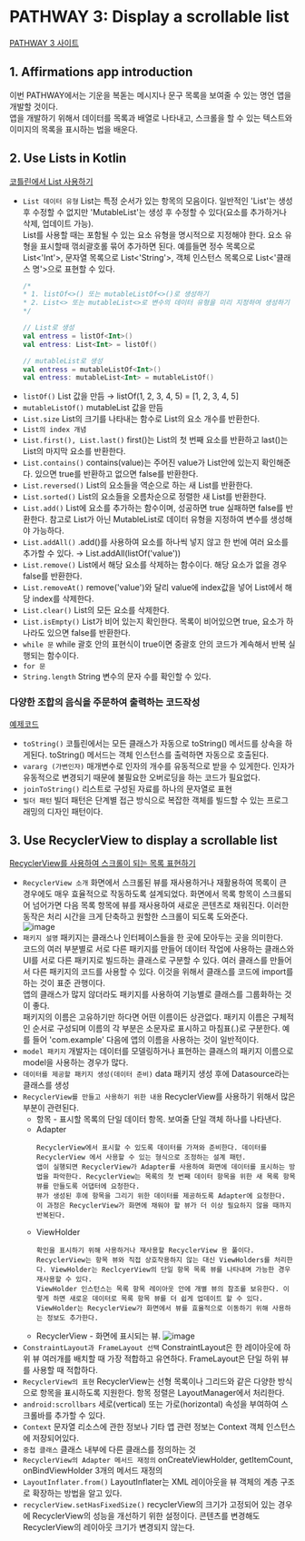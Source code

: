 # PATHWAY 3: Display a scrollable list
[PATHWAY 3 사이트](https://developer.android.com/courses/pathways/android-basics-kotlin-unit-2-pathway-3)

## 1. Affirmations app introduction
이번 PATHWAY에서는 기운을 복돋는 메시지나 문구 목록을 보여줄 수 있는 명언 앱을 개발할 것이다.</br>
앱을 개발하기 위해서 데이터를 목록과 배열로 나타내고, 스크롤을 할 수 있는 텍스트와 이미지의 목록을 표시하는 법을 배운다.

## 2. Use Lists in Kotlin
[코틀린에서 List 사용하기](https://developer.android.com/codelabs/basic-android-kotlin-training-lists?continue=https%3A%2F%2Fdeveloper.android.com%2Fcourses%2Fpathways%2Fandroid-basics-kotlin-unit-2-pathway-3%23codelab-https%3A%2F%2Fdeveloper.android.com%2Fcodelabs%2Fbasic-android-kotlin-training-lists#0)

- `List 데이터 유형` List는 특정 순서가 있는 항목의 모음이다. 일반적인 'List'는 생성 후 수정할 수 없지만 'MutableList'는 생성 후 수정할 수 있다(요소를 추가하거나 삭제, 업데이트 가능).</br>
List를 사용할 때는 포함될 수 있는 요소 유형을 명시적으로 지정해야 한다. 요소 유형을 표시할때 꺾쇠괄호롤 묶어 추가하면 된다. 예를들면 정수 목록으로 List<'Int'>, 문자열 목록으로 List<'String'>, 객체 인스턴스 목록으로 List<'클래스 명'>으로 표현할 수 있다.</br>
    ```kotlin
    /*
    * 1. listOf<>() 또는 mutableListOf<>()로 생성하기
    * 2. List<> 또는 mutableList<>로 변수의 데이터 유형을 미리 지정하여 생성하기
    */

    // List로 생성
    val entress = listOf<Int>()
    val entress: List<Int> = listOf()

    // mutableList로 생성
    val entress = mutableListOf<Int>()
    val entress: mutableList<Int> = mutableListOf()
    ```
- `listOf()` List 값을 만듬 → listOf(1, 2, 3, 4, 5) = [1, 2, 3, 4, 5]
- `mutableListOf()` mutableList 값을 만듬
- `List.size` List의 크기를 나타내는 함수로 List의 요소 개수를 반환한다.
- `List의 index 개념`
- `List.first(), List.last()` first()는 List의 첫 번째 요소를 반환하고 last()는 List의 마지막 요소를 반환한다.
- `List.contains()` contains(value)는 주어진 value가 List안에 있는지 확인해준다. 있으면 true를 반환하고 없으면 false를 반환한다.
- `List.reversed()` List의 요소들을 역순으로 하는 새 List를 반환한다.
- `List.sorted()`  List의 요소들을 오름차순으로 정렬한 새 List를 반환한다.
- `List.add()` List에 요소를 추가하는 함수이며, 성공하면 true 실패하면 false를 반환한다. 참고로 List가 아닌 MutableList로 데이터 유형을 지정하여 변수를 생성해야 가능하다.
- `List.addAll()` .add()를 사용하여 요소를 하나씩 넣지 않고 한 번에 여러 요소를 추가할 수 있다. → List.addAll(listOf('value'))
- `List.remove()` List에서 해당 요소를 삭제하는 함수이다. 해당 요소가 없을 경우 false를 반환한다.
- `List.removeAt()` remove('value')와 달리 value에 index값을 넣어 List에서 해당 index를 삭제한다.
- `List.clear()` List의 모든 요소를 삭제한다.
- `List.isEmpty()` List가 비어 있는지 확인한다. 목록이 비어있으면 true, 요소가 하나라도 있으면 false를 반환한다.
- `while 문` while 괄호 안의 표현식이 true이면 중괄호 안의 코드가 계속해서 반복 실행되는 함수이다.
- `for 문`
- `String.length` String 변수의 문자 수를 확인할 수 있다.

### 다양한 조합의 음식을 주문하여 출력하는 코드작성
[예제코드](https://github.com/OhGyong/Android_Study/tree/master/Android%20Kotlin%20Basics%20in%20Kotlin/Unit%202-%20Layouts/PATHWAY%203-Display%20a%20scrollable%20list/PATHWAY%203-2%20code)

- `toString()` 코틀린에서는 모든 클래스가 자동으로 toString() 메서드를 상속을 하게된다. toString() 메서드는 객체 인스턴스를 출력하면 자동으로 호출된다.
- `vararg (가변인자)` 매개변수로 인자의 개수를 유동적으로 받을 수 있게한다. 인자가 유동적으로 변경되기 때문에 불필요한 오버로딩을 하는 코드가 필요없다.
- `joinToString()` 리스트로 구성된 자료를 하나의 문자열로 표현
- `빌더 패턴` 빌더 패턴은 단계별 접근 방식으로 복잡한 객체를 빌드할 수 있는 프로그래밍의 디자인 패턴이다.

## 3. Use RecyclerView to display a scrollable list
[RecyclerView를 사용하여 스크롤이 되는 목록 표현하기](https://developer.android.com/codelabs/basic-android-kotlin-training-recyclerview-scrollable-list?continue=https%3A%2F%2Fdeveloper.android.com%2Fcourses%2Fpathways%2Fandroid-basics-kotlin-unit-2-pathway-3%23codelab-https%3A%2F%2Fdeveloper.android.com%2Fcodelabs%2Fbasic-android-kotlin-training-recyclerview-scrollable-list#0)

- `RecyclerView 소개` 화면에서 스크롤된 뷰를 재사용하거나 재활용하여 목록이 큰 경우에도 매우 효율적으로 작동하도록 설계되었다. 화면에서 목록 항목이 스크롤되어 넘어가면 다음 목록 항목에 뷰를 재사용하여 새로운 콘텐츠로 채워진다. 이러한 동작은 처리 시간을 크게 단축하고 원할한 스크롤이 되도록 도와준다.</br>
![image](https://user-images.githubusercontent.com/52282493/129466921-5643a3d0-6cb1-4c54-aa13-d5e995d9fa9d.png)
- `패키지 설명` 패키지는 클래스나 인터페이스들을 한 곳에 모아두는 곳을 의미한다.</br>
코드의 여러 부분별로 서로 다른 패키지를 만들어 데이터 작업에 사용하는 클래스와 UI를 서로 다른 패키지로 빌드하는 클래스로 구분할 수 있다. 여러 클래스를 만들어서 다른 패키지의 코드를 사용할 수 있다. 이것을 위해서 클래스를 코드에 import를 하는 것이 표준 관행이다.<br>
앱의 클래스가 많지 않더라도 패키지를 사용하여 기능별로 클래스를 그룹화하는 것이 좋다.</br>
패키지의 이름은 고유하기만 하다면 어떤 이름이든 상관없다. 패키지 이름은 구체적인 순서로 구성되며 이름의 각 부분은 소문자로 표시하고 마침표(.)로 구분한다. 예를 들어 'com.example' 다음에 앱의 이름을 사용하는 것이 일반적이다.
- `model 패키지` 개발자는 데이터를 모델링하거나 표현하는 클래스의 패키지 이름으로 model을 사용하는 경우가 많다.
- `데이터를 제공할 패키지 생성(데이터 준비)` data 패키지 생성 후에 Datasource라는 클래스를 생성
- `RecyclerView를 만들고 사용하기 위한 내용` RecyclerView를 사용하기 위해서 많은 부분이 관련된다.
    - 항목 - 표시할 목록의 단일 데이터 항목. 보여줄 단일 객체 하나를 나타낸다.
    - Adapter
        ```
        RecyclerView에서 표시할 수 있도록 데이터를 가져와 준비한다. 데이터를 RecyclerView 에서 사용할 수 있는 형식으로 조정하는 설계 패턴.
        앱이 실행되면 RecyclerView가 Adapter를 사용하여 화면에 데이터를 표시하는 방법을 파악한다. RecyclerView는 목록의 첫 번째 데이터 항목을 위한 새 목록 항목 뷰를 만들도록 어댑터에 요청한다.
        뷰가 생성된 후에 항목을 그리기 위한 데이터를 제공하도록 Adapter에 요청한다. 이 과정은 RecyclerView가 화면에 채워야 할 뷰가 더 이상 필요하지 않을 때까지 반복된다.
        ```
    - ViewHolder
        ```
        확인을 표시하기 위해 사용하거나 재사용할 RecyclerView 용 풀이다.
        RecyclerView는 항목 뷰와 직접 상호작용하지 않는 대신 ViewHolders를 처리한다. ViewHolder는 ReclcyerView의 단일 항목 목록 뷰를 나타내며 가능한 경우 재사용할 수 있다.
        ViewHolder 인스턴스는 목록 항목 레이아웃 안에 개별 뷰의 참조를 보유한다. 이렇게 하면 새로운 데이터로 목록 항목 뷰를 더 쉽게 업데이트 할 수 있다.
        ViewHolder는 RecyclerView가 화면에서 뷰를 효율적으로 이동하기 위해 사용하는 정보도 추가한다.
        ```
    - RecyclerView - 화면에 표시되는 뷰.
    ![image](https://user-images.githubusercontent.com/52282493/129467901-fbf0a98b-3f45-452e-add5-979be331326b.png)
- `ConstraintLayout과 FrameLayout 선택` ConstraintLayout은 한 레이아웃에 하위 뷰 여러개를 배치할 때 가장 적합하고 유연하다. FrameLayout은 단일 하위 뷰를 사용할 때 적합하다.
- `RecyclerView의 표현` RecyclerView는 선형 목록이나 그리드와 같은 다양한 방식으로 항목을 표시하도록 지원한다. 항목 정렬은 LayoutManager에서 처리한다.
- `android:scrollbars` 세로(vertical) 또는 가로(horizontal) 속성을 부여하여 스크롤바를 추가할 수 있다.
- `Context` 문자열 리소스에 관한 정보나 기타 앱 관련 정보는 Context 객체 인스턴스에 저장되어있다.
- `중첩 클래스` 클래스 내부에 다른 클래스를 정의하는 것
- `RecyclerView의 Adapter 메서드 재정의` onCreateViewHolder, getItemCount, onBindViewHolder 3개의 메서드 재정의
- `LayoutInflater.from()` LayoutInflater는 XML 레이아웃을 뷰 객체의 계층 구조로 확장하는 방법을 알고 있다.
- `recyclerView.setHasFixedSize()` recyclerView의 크기가 고정되어 있는 경우에 RecyclerView의 성능을 개선하기 위한 설정이다. 콘텐츠를 변경해도 RecyclerView의 레이아웃 크기가 변경되지 않는다.